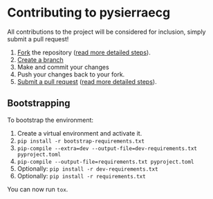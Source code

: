 # Contributing to pysierraecg
All contributions to the project will be considered for inclusion, simply submit a pull request!

1. [Fork](https://github.com/sixlettervariables/sierra-ecg-tools/fork) the repository ([read more detailed steps](https://help.github.com/articles/fork-a-repo)).
2. [Create a branch](https://help.github.com/articles/creating-and-deleting-branches-within-your-repository#creating-a-branch)
3. Make and commit your changes
4. Push your changes back to your fork.
5. [Submit a pull request](https://github.com/sixlettervariables/sierra-ecg-tools/compare/) ([read more detailed steps](https://help.github.com/articles/creating-a-pull-request)).

## Bootstrapping
To bootstrap the environment:

1. Create a virtual environment and activate it.
2. `pip install -r bootstrap-requirements.txt`
3. `pip-compile --extra=dev --output-file=dev-requirements.txt pyproject.toml`
4. `pip-compile --output-file=requirements.txt pyproject.toml`
5. Optionally: `pip install -r dev-requirements.txt`
6. Optionally: `pip install -r requirements.txt`

You can now run `tox`.
